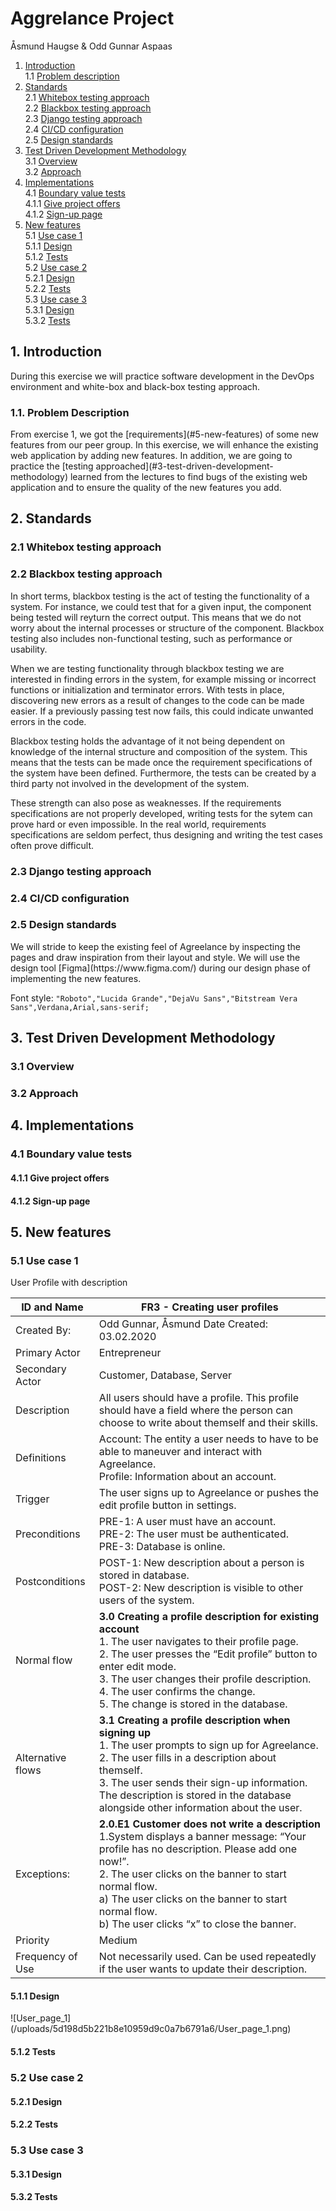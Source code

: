 # Aggrelance Project
Åsmund Haugse & Odd Gunnar Aspaas

1. [Introduction](#1-introduction)  
  1.1 [Problem description](#11-problem-description)
2. [Standards](#2-standards)  
  2.1 [Whitebox testing approach](#21-whitebox-testing-approach)  
  2.2 [Blackbox testing approach](#22-blackbox-testing-approach)  
  2.3 [Django testing approach](#23-django-testing-approach)  
  2.4 [CI/CD configuration](#24-cicd-configuration)  
  2.5 [Design standards](#25-design-standards)
3. [Test Driven Development Methodology](#3-test-driven-development-methodology)  
  3.1 [Overview](#31-overview)  
  3.2 [Approach](#32-approach)  
4. [Implementations](#4-implementations)  
   4.1 [Boundary value tests](#41-boundry-value-tests)  
      4.1.1 [Give project offers](#411-give-project-offers)  
      4.1.2 [Sign-up page](#412-sign-up-page)  
5. [New features](#5-new-features)    
    5.1 [Use case 1](#51-use-case-1)  
      5.1.1 [Design](#511-design)  
      5.1.2 [Tests](#512-tests)  
    5.2 [Use case 2](#52-use-case-2)  
      5.2.1 [Design](#521-design)  
      5.2.2 [Tests](#522-tests)  
    5.3 [Use case 3](#53-use-case-3)  
      5.3.1 [Design](#531-design)  
      5.3.2 [Tests](#532-tests)  

<h2>1. Introduction</h2>
During this exercise we will practice software development in the DevOps 
environment and white-box and black-box testing approach. 

<h3>1.1. Problem Description</h3>
From exercise 1, we got the [requirements](#5-new-features) of some new features from our peer 
group. In this exercise, we will enhance the existing web application by adding 
new features. In addition, we are going to practice the 
[testing approached](#3-test-driven-development-methodology) learned from the lectures to find bugs of the 
existing web application and to ensure the quality of the new features you add. 

<h2>2. Standards</h2>  
<h3>2.1 Whitebox testing approach</h3> 
<h3>2.2 Blackbox testing approach</h3> 
In short terms, blackbox testing is the act of testing the functionality of a system. For instance, we could test that for a given input, the component being tested will reyturn the correct output. This means that we do not worry about the internal processes or structure of the component. Blackbox testing also includes non-functional testing, such as performance or usability. 


When we are testing functionality through blackbox testing we are interested in finding errors in the system, for example missing or incorrect functions or initialization and terminator errors. With tests in place, discovering new errors as a  result of changes to the code can be made easier. If a previously passing test now fails, this could indicate unwanted errors in the code.

Blackbox testing holds the advantage of it not being dependent on knowledge of the internal structure and composition of the system. This means that the tests can be made once the requirement specifications of the system have been defined. Furthermore, the tests can be created by a third party not involved in the development of the system.  

These strength can also pose as weaknesses. If the requirements specifications are not properly developed, writing tests for the sytem can prove hard or even impossible. In the real world, requirements specifications are seldom perfect, thus designing and writing the test cases often prove difficult.

<h3>2.3 Django testing approach</h3> 
<h3>2.4 CI/CD configuration</h3> 
<h3>2.5 Design standards</h3> 
We will stride to keep the existing feel of Agreelance by inspecting the pages 
and draw inspiration from their layout and style. We will use the design tool 
[Figma](https://www.figma.com/) during our design phase of implementing the 
new features.

Font style:  `"Roboto","Lucida Grande","DejaVu Sans","Bitstream Vera Sans",Verdana,Arial,sans-serif;`

<h2>3. Test Driven Development Methodology</h2>
<h3>3.1 Overview</h3>
<h3>3.2 Approach</h3>

<h2>4. Implementations</h2>
<h3>4.1 Boundary value tests</h3>
<h4>4.1.1 Give project offers</h4>
<h4>4.1.2 Sign-up page</h4>

<h2>5. New features</h2>
<h3>5.1 Use case 1</h3>
User Profile with description

| ID and Name       | FR3 - Creating user profiles                                                                                                                                                                                                                                                                                                            |
| ----------------- | --------------------------------------------------------------------------------------------------------------------------------------------------------------------------------------------------------------------------------------------------------------------------------------------------------------------------------------- |
| Created By:       | Odd Gunnar, Åsmund Date Created: 03.02.2020                                                                                                                                                                                                                                                                                             |
| Primary Actor     | Entrepreneur                                                                                                                                                                                                                                                                                                                            |
| Secondary Actor   | Customer, Database, Server                                                                                                                                                                                                                                                                                                              |
| Description       | All users should have a profile. This profile should have a field where the person can choose to write about themself and their skills.                                                                                                                                                                                                 |
| Definitions       | Account: The entity a user needs to have to be able to maneuver and interact with Agreelance. <br/>Profile: Information about an account.                                                                                                                                                                                               |
| Trigger           | The user signs up to Agreelance or pushes the edit profile button in settings.                                                                                                                                                                                                                                                          |
| Preconditions     | PRE-1: A user must have an account. <br/> PRE-2: The user must be authenticated. <br/> PRE-3: Database is online.                                                                                                                                                                                                                       |
| Postconditions    | POST-1: New description about a person is stored in database.<br/> POST-2: New description is visible to other users of the system.                                                                                                                                                                                                     |
| Normal flow       | **3.0 Creating a profile description for existing account** <br/> 1. The user navigates to their profile page. <br/> 2. The user presses the “Edit profile” button to enter edit mode. <br/> 3. The user changes their profile description. <br/> 4. The user confirms the change. <br/> 5. The change is stored in the database. <br/> |
| Alternative flows | **3.1 Creating a profile description when signing up** <br/> 1. The user prompts to sign up for Agreelance. <br/> 2. The user fills in a description about themself. <br/> 3. The user sends their sign-up information. <br/> The description is stored in the database alongside other information about the user.                     |
| Exceptions:       | **2.0.E1 Customer does not write a description** <br/> 1.System displays a banner message: “Your profile has no description. Please add one now!”. <br/>2. The user clicks on the banner to start normal flow. <br/> a) The user clicks on the banner to start normal flow. <br/>b) The user clicks “x” to close the banner.            |  |
| Priority          | Medium                                                                                                                                                                                                                                                                                                                                  |
| Frequency of Use  | Not necessarily used. Can be used repeatedly if the user wants to update their description.    |

<h4>5.1.1 Design</h4>
![User_page_1](/uploads/5d198d5b221b8e10959d9c0a7b6791a6/User_page_1.png)
<h4>5.1.2 Tests</h4>

<h3>5.2 Use case 2</h3>
<h4>5.2.1 Design</h4>
<h4>5.2.2 Tests</h4>

<h3>5.3 Use case 3</h3>
<h4>5.3.1 Design</h4>
<h4>5.3.2 Tests</h4>

  